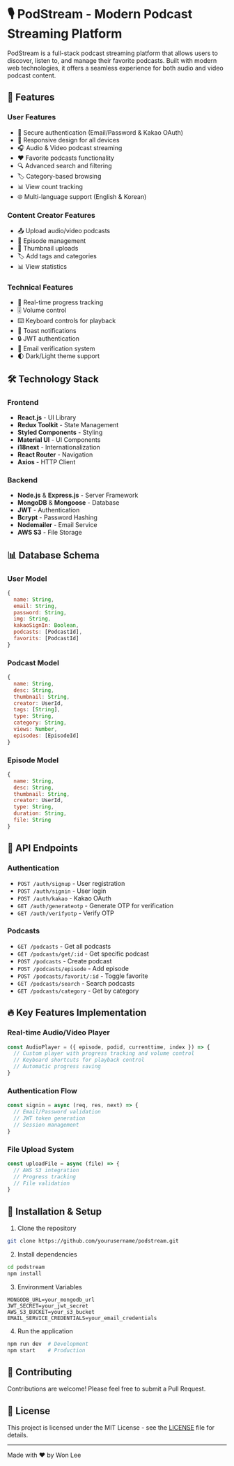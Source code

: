 # 🎙️ PodStream - Modern Podcast Streaming Platform

PodStream is a full-stack podcast streaming platform that allows users to discover, listen to, and manage their favorite podcasts. Built with modern web technologies, it offers a seamless experience for both audio and video podcast content.

## 🌟 Features

### User Features
- 🔐 Secure authentication (Email/Password & Kakao OAuth)
- 📱 Responsive design for all devices
- 🎧 Audio & Video podcast streaming
- ❤️ Favorite podcasts functionality
- 🔍 Advanced search and filtering
- 🏷️ Category-based browsing
- 📊 View count tracking
- 🌐 Multi-language support (English & Korean)

### Content Creator Features
- 📤 Upload audio/video podcasts
- 📝 Episode management
- 📸 Thumbnail uploads
- 🏷️ Add tags and categories
- 📊 View statistics

### Technical Features
- 🔄 Real-time progress tracking
- 🎚️ Volume control
- ⌨️ Keyboard controls for playback
- 🔔 Toast notifications
- 🔒 JWT authentication
- 📧 Email verification system
- 🌓 Dark/Light theme support

## 🛠️ Technology Stack

### Frontend
- **React.js** - UI Library
- **Redux Toolkit** - State Management
- **Styled Components** - Styling
- **Material UI** - UI Components
- **i18next** - Internationalization
- **React Router** - Navigation
- **Axios** - HTTP Client

### Backend
- **Node.js** & **Express.js** - Server Framework
- **MongoDB** & **Mongoose** - Database
- **JWT** - Authentication
- **Bcrypt** - Password Hashing
- **Nodemailer** - Email Service
- **AWS S3** - File Storage

## 📊 Database Schema

### User Model
```javascript
{
  name: String,
  email: String,
  password: String,
  img: String,
  kakaoSignIn: Boolean,
  podcasts: [PodcastId],
  favorits: [PodcastId]
}
```

### Podcast Model
```javascript
{
  name: String,
  desc: String,
  thumbnail: String,
  creator: UserId,
  tags: [String],
  type: String,
  category: String,
  views: Number,
  episodes: [EpisodeId]
}
```

### Episode Model
```javascript
{
  name: String,
  desc: String,
  thumbnail: String,
  creator: UserId,
  type: String,
  duration: String,
  file: String
}
```

## 🚀 API Endpoints

### Authentication
- `POST /auth/signup` - User registration
- `POST /auth/signin` - User login
- `POST /auth/kakao` - Kakao OAuth
- `GET /auth/generateotp` - Generate OTP for verification
- `GET /auth/verifyotp` - Verify OTP

### Podcasts
- `GET /podcasts` - Get all podcasts
- `GET /podcasts/get/:id` - Get specific podcast
- `POST /podcasts` - Create podcast
- `POST /podcasts/episode` - Add episode
- `POST /podcasts/favorit/:id` - Toggle favorite
- `GET /podcasts/search` - Search podcasts
- `GET /podcasts/category` - Get by category

## 🔥 Key Features Implementation

### Real-time Audio/Video Player
```javascript
const AudioPlayer = ({ episode, podid, currenttime, index }) => {
  // Custom player with progress tracking and volume control
  // Keyboard shortcuts for playback control
  // Automatic progress saving
}
```

### Authentication Flow
```javascript
const signin = async (req, res, next) => {
  // Email/Password validation
  // JWT token generation
  // Session management
}
```

### File Upload System
```javascript
const uploadFile = async (file) => {
  // AWS S3 integration
  // Progress tracking
  // File validation
}
```

## 🔧 Installation & Setup

1. Clone the repository
```bash
git clone https://github.com/yourusername/podstream.git
```

2. Install dependencies
```bash
cd podstream
npm install
```

3. Environment Variables
```env
MONGODB_URL=your_mongodb_url
JWT_SECRET=your_jwt_secret
AWS_S3_BUCKET=your_s3_bucket
EMAIL_SERVICE_CREDENTIALS=your_email_credentials
```

4. Run the application
```bash
npm run dev  # Development
npm start    # Production
```

## 🤝 Contributing

Contributions are welcome! Please feel free to submit a Pull Request.

## 📝 License

This project is licensed under the MIT License - see the [LICENSE](LICENSE) file for details.

---
Made with ❤️ by Won Lee
